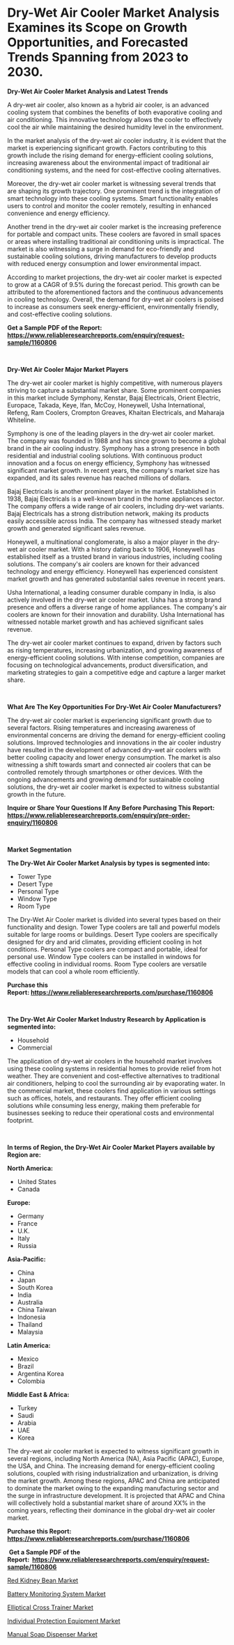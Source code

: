 <p><h1>Dry-Wet Air Cooler Market Analysis Examines its Scope on Growth Opportunities, and Forecasted Trends Spanning from 2023 to 2030.</h1></p><p><strong>Dry-Wet Air Cooler Market Analysis and Latest Trends</strong></p>
<p><p>A dry-wet air cooler, also known as a hybrid air cooler, is an advanced cooling system that combines the benefits of both evaporative cooling and air conditioning. This innovative technology allows the cooler to effectively cool the air while maintaining the desired humidity level in the environment.</p><p>In the market analysis of the dry-wet air cooler industry, it is evident that the market is experiencing significant growth. Factors contributing to this growth include the rising demand for energy-efficient cooling solutions, increasing awareness about the environmental impact of traditional air conditioning systems, and the need for cost-effective cooling alternatives.</p><p>Moreover, the dry-wet air cooler market is witnessing several trends that are shaping its growth trajectory. One prominent trend is the integration of smart technology into these cooling systems. Smart functionality enables users to control and monitor the cooler remotely, resulting in enhanced convenience and energy efficiency.</p><p>Another trend in the dry-wet air cooler market is the increasing preference for portable and compact units. These coolers are favored in small spaces or areas where installing traditional air conditioning units is impractical. The market is also witnessing a surge in demand for eco-friendly and sustainable cooling solutions, driving manufacturers to develop products with reduced energy consumption and lower environmental impact.</p><p>According to market projections, the dry-wet air cooler market is expected to grow at a CAGR of 9.5% during the forecast period. This growth can be attributed to the aforementioned factors and the continuous advancements in cooling technology. Overall, the demand for dry-wet air coolers is poised to increase as consumers seek energy-efficient, environmentally friendly, and cost-effective cooling solutions.</p></p>
<p><strong>Get a Sample PDF of the Report:&nbsp; <a href="https://www.reliableresearchreports.com/enquiry/request-sample/1160806">https://www.reliableresearchreports.com/enquiry/request-sample/1160806</a></strong></p>
<p>&nbsp;</p>
<p><strong>Dry-Wet Air Cooler Major Market Players</strong></p>
<p><p>The dry-wet air cooler market is highly competitive, with numerous players striving to capture a substantial market share. Some prominent companies in this market include Symphony, Kenstar, Bajaj Electricals, Orient Electric, Europace, Takada, Keye, Ifan, McCoy, Honeywell, Usha International, Refeng, Ram Coolers, Crompton Greaves, Khaitan Electricals, and Maharaja Whiteline.</p><p>Symphony is one of the leading players in the dry-wet air cooler market. The company was founded in 1988 and has since grown to become a global brand in the air cooling industry. Symphony has a strong presence in both residential and industrial cooling solutions. With continuous product innovation and a focus on energy efficiency, Symphony has witnessed significant market growth. In recent years, the company's market size has expanded, and its sales revenue has reached millions of dollars.</p><p>Bajaj Electricals is another prominent player in the market. Established in 1938, Bajaj Electricals is a well-known brand in the home appliances sector. The company offers a wide range of air coolers, including dry-wet variants. Bajaj Electricals has a strong distribution network, making its products easily accessible across India. The company has witnessed steady market growth and generated significant sales revenue.</p><p>Honeywell, a multinational conglomerate, is also a major player in the dry-wet air cooler market. With a history dating back to 1906, Honeywell has established itself as a trusted brand in various industries, including cooling solutions. The company's air coolers are known for their advanced technology and energy efficiency. Honeywell has experienced consistent market growth and has generated substantial sales revenue in recent years.</p><p>Usha International, a leading consumer durable company in India, is also actively involved in the dry-wet air cooler market. Usha has a strong brand presence and offers a diverse range of home appliances. The company's air coolers are known for their innovation and durability. Usha International has witnessed notable market growth and has achieved significant sales revenue.</p><p>The dry-wet air cooler market continues to expand, driven by factors such as rising temperatures, increasing urbanization, and growing awareness of energy-efficient cooling solutions. With intense competition, companies are focusing on technological advancements, product diversification, and marketing strategies to gain a competitive edge and capture a larger market share.</p></p>
<p>&nbsp;</p>
<p><strong>What Are The Key Opportunities For Dry-Wet Air Cooler Manufacturers?</strong></p>
<p><p>The dry-wet air cooler market is experiencing significant growth due to several factors. Rising temperatures and increasing awareness of environmental concerns are driving the demand for energy-efficient cooling solutions. Improved technologies and innovations in the air cooler industry have resulted in the development of advanced dry-wet air coolers with better cooling capacity and lower energy consumption. The market is also witnessing a shift towards smart and connected air coolers that can be controlled remotely through smartphones or other devices. With the ongoing advancements and growing demand for sustainable cooling solutions, the dry-wet air cooler market is expected to witness substantial growth in the future.</p></p>
<p><strong>Inquire or Share Your Questions If Any Before Purchasing This Report: <a href="https://www.reliableresearchreports.com/enquiry/pre-order-enquiry/1160806">https://www.reliableresearchreports.com/enquiry/pre-order-enquiry/1160806</a></strong></p>
<p>&nbsp;</p>
<p><strong>Market Segmentation</strong></p>
<p><strong>The Dry-Wet Air Cooler Market Analysis by types is segmented into:</strong></p>
<p><ul><li>Tower Type</li><li>Desert Type</li><li>Personal Type</li><li>Window Type</li><li>Room Type</li></ul></p>
<p><p>The Dry-Wet Air Cooler market is divided into several types based on their functionality and design. Tower Type coolers are tall and powerful models suitable for large rooms or buildings. Desert Type coolers are specifically designed for dry and arid climates, providing efficient cooling in hot conditions. Personal Type coolers are compact and portable, ideal for personal use. Window Type coolers can be installed in windows for effective cooling in individual rooms. Room Type coolers are versatile models that can cool a whole room efficiently.</p></p>
<p><strong>Purchase this Report:&nbsp;<a href="https://www.reliableresearchreports.com/purchase/1160806">https://www.reliableresearchreports.com/purchase/1160806</a></strong></p>
<p>&nbsp;</p>
<p><strong>The Dry-Wet Air Cooler Market Industry Research by Application is segmented into:</strong></p>
<p><ul><li>Household</li><li>Commercial</li></ul></p>
<p><p>The application of dry-wet air coolers in the household market involves using these cooling systems in residential homes to provide relief from hot weather. They are convenient and cost-effective alternatives to traditional air conditioners, helping to cool the surrounding air by evaporating water. In the commercial market, these coolers find application in various settings such as offices, hotels, and restaurants. They offer efficient cooling solutions while consuming less energy, making them preferable for businesses seeking to reduce their operational costs and environmental footprint.</p></p>
<p>&nbsp;</p>
<p><strong>In terms of Region, the Dry-Wet Air Cooler Market Players available by Region are:</strong></p>
<p>
    <p> <strong> North America: </strong>
        <ul>
            <li>United States</li>
            <li>Canada</li>
        </ul>
        </p> 
    <p> <strong> Europe: </strong>
        <ul>
            <li>Germany</li>
            <li>France</li>
            <li>U.K.</li>
            <li>Italy</li>
            <li>Russia</li>
        </ul>
        </p> 
    <p> <strong> Asia-Pacific: </strong>
        <ul>
            <li>China</li>
            <li>Japan</li>
            <li>South Korea</li>
            <li>India</li>
            <li>Australia</li>
            <li>China Taiwan</li>
            <li>Indonesia</li>
            <li>Thailand</li>
            <li>Malaysia</li>
        </ul>
        </p> 
    <p> <strong> Latin America: </strong>
        <ul>
            <li>Mexico</li>
            <li>Brazil</li>
            <li>Argentina Korea</li>
            <li>Colombia</li>
        </ul>
        </p> 
    <p> <strong> Middle East & Africa: </strong>
        <ul>
            <li>Turkey</li>
            <li>Saudi</li>
            <li>Arabia</li>
            <li>UAE</li>
            <li>Korea</li>
        </ul>
    </p>
    </p>
<p><p>The dry-wet air cooler market is expected to witness significant growth in several regions, including North America (NA), Asia Pacific (APAC), Europe, the USA, and China. The increasing demand for energy-efficient cooling solutions, coupled with rising industrialization and urbanization, is driving the market growth. Among these regions, APAC and China are anticipated to dominate the market owing to the expanding manufacturing sector and the surge in infrastructure development. It is projected that APAC and China will collectively hold a substantial market share of around XX% in the coming years, reflecting their dominance in the global dry-wet air cooler market.</p></p>
<p><strong>Purchase this Report: <a href="https://www.reliableresearchreports.com/purchase/1160806">https://www.reliableresearchreports.com/purchase/1160806</a></strong></p>
<p>&nbsp;<strong>Get a Sample PDF of the Report:&nbsp;&nbsp;<a href="https://www.reliableresearchreports.com/enquiry/request-sample/1160806">https://www.reliableresearchreports.com/enquiry/request-sample/1160806</a></strong></p>
<p><strong></strong></p>
<p><p><a href="https://medium.com/@eloisadavis6326/red-kidney-bean-market-size-growth-forecast-2023-2030-50c0619e17bf">Red Kidney Bean Market</a></p><p><a href="https://www.linkedin.com/pulse/battery-monitoring-system-market-size-share-global-zbwwe/">Battery Monitoring System Market</a></p><p><a href="https://www.linkedin.com/pulse/elliptical-cross-trainer-market-size-share-global-analysis-bltce/">Elliptical Cross Trainer Market</a></p><p><a href="https://www.linkedin.com/pulse/individual-protection-equipment-market-insights-players-py8te/">Individual Protection Equipment Market</a></p><p><a href="https://medium.com/@kavonhansen3626/manual-soap-dispenser-market-size-growth-forecast-2023-2030-c7cd9ac2b27d">Manual Soap Dispenser Market</a></p></p>